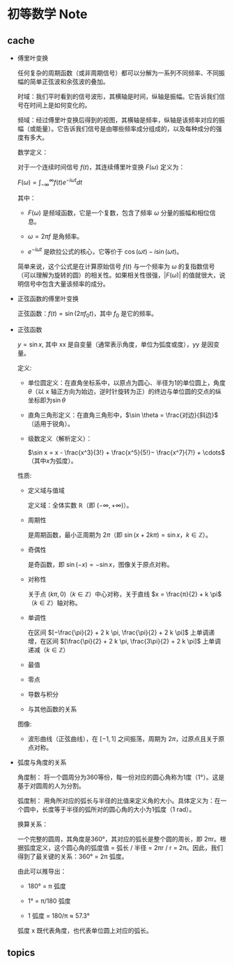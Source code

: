 # 初等数学 Note

## cache

* 傅里叶变换

    任何复杂的周期函数（或非周期信号）都可以分解为一系列不同频率、不同振幅的简单正弦波和余弦波的叠加。

    时域：我们平时看到的信号波形，其横轴是时间，纵轴是振幅。它告诉我们信号在时间上是如何变化的。

    频域：经过傅里叶变换后得到的视图，其横轴是频率，纵轴是该频率对应的振幅（或能量）。它告诉我们信号是由哪些频率成分组成的，以及每种成分的强度有多大。

    数学定义：

    对于一个连续时间信号 $f(t)$，其连续傅里叶变换 $F(\omega)$ 定义为：

    $F(ω)=∫_{−\infty}^{\infty}f(t)e^{−iωt} dt$

    其中：

    * $F(\omega)$ 是频域函数，它是一个复数，包含了频率 $\omega$ 分量的振幅和相位信息。

    * $\omega = 2\pi f$ 是角频率。

    * $e^{-i\omega t}$ 是欧拉公式的核心，它等价于 $\cos(\omega t) - i\sin(\omega t)$。

    简单来说，这个公式是在计算原始信号 $f(t)$ 与一个频率为 $\omega$ 的复指数信号（可以理解为旋转的圆）的相关性。如果相关性很强，$|F(\omega)|$ 的值就很大，说明信号中包含大量该频率的成分。

* 正弦函数的傅里叶变换

    正弦函数：$f(t) = \sin(2\pi f_0 t)$，其中 $f_0$ 是它的频率。

* 正弦函数

    $y = \sin ⁡x$, 其中 xx 是自变量（通常表示角度，单位为弧度或度），yy 是因变量。

    定义:

    * 单位圆定义：在直角坐标系中，以原点为圆心、半径为1的单位圆上，角度$\theta$（以 x 轴正方向为始边，逆时针旋转为正）的终边与单位圆的交点的纵坐标即为$\sin⁡θ$

    * 直角三角形定义：在直角三角形中，$\sin⁡ \theta = \frac{对边}{斜边}$（适用于锐角）。

    * 级数定义（解析定义）：

        $\sin x = x - \frac{x^3}{3!} ​+ \frac{x^5}{5!}​− \frac{x^7}{7!} ​+ \cdots$（其中$x$为弧度）。

    性质:

    * 定义域与值域

        定义域：全体实数
       $\mathbb R$（即 $(−\infty, +\infty)$）。

    * 周期性

        是周期函数，最小正周期为 $2\pi$（即 $\sin⁡(x + 2 k \pi) = \sin ⁡x$，$k \in \mathbb Z$）。

    * 奇偶性

        是奇函数，即 $\sin ⁡(−x) = − \sin ⁡x$，图像关于原点对称。

    * 对称性

        关于点 $(k \pi, 0)$（$k \in \mathbb Z$）中心对称，关于直线 $x = \frac{π}{2} + k \pi$ （$k \in \mathbb Z$）轴对称。

    * 单调性

        在区间 $[−\frac{\pi}{2} + 2 k \pi, \frac{\pi}{2} + 2 k \pi]$ 上单调递增，在区间 $[\frac{\pi}{2} + 2 k \pi, \frac{3\pi}{2} + 2 k \pi]$ 上单调递减（$k \in \mathbb Z$）

    * 最值

    * 零点

    * 导数与积分

    * 与其他函数的关系

    图像:

    * 波形曲线（正弦曲线），在 $[−1,1]$ 之间振荡，周期为 $2 \pi$，过原点且关于原点对称。

* 弧度与角度的关系

    角度制： 将一个圆周分为360等份，每一份对应的圆心角称为1度（1°）。这是基于对圆周的人为分割。

    弧度制： 用角所对应的弧长与半径的比值来定义角的大小。具体定义为：在一个圆中，长度等于半径的弧所对的圆心角的大小为1弧度（1 rad）。

    换算关系：

    一个完整的圆周，其角度是360°，其对应的弧长是整个圆的周长，即 2πr。根据弧度定义，这个圆心角的弧度值 = 弧长 / 半径 = 2πr / r = 2π。因此，我们得到了最关键的关系：360° = 2π 弧度。

    由此可以推导出：

    * 180° = π 弧度

    * 1° = π/180 弧度

    * 1 弧度 = 180/π ≈ 57.3°

    弧度 x 既代表角度，也代表单位圆上对应的弧长。

## topics

